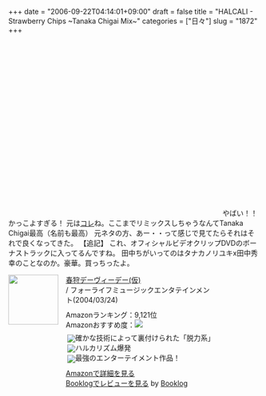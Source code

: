 +++
date = "2006-09-22T04:14:01+09:00"
draft = false
title = "HALCALI - Strawberry Chips ~Tanaka Chigai Mix~"
categories = ["日々"]
slug = "1872"
+++

<object width="425" height="350"><param name="movie" value="http://www.youtube.com/v/yR7bv68pLww"></param><param name="wmode" value="transparent"></param><embed src="http://www.youtube.com/v/yR7bv68pLww" type="application/x-shockwave-flash" wmode="transparent" width="425" height="350"></embed></object>
やばい！！かっこよすぎる！
元は<a href="http://www.youtube.com/watch?v=S2DK7sH1fKs" target="_blank">コレ</a>ね。ここまでリミックスしちゃうなんてTanaka Chigai最高（名前も最高）
元ネタの方、あー・・って感じで見てたらそれはそれで良くなってきた。
【追記】
これ、オフィシャルビデオクリップDVDのボーナストラックに入ってるんですね。
田中ちがいってのはタナカノリユキx田中秀幸のことなのか。豪華。買っちったよ。
<div class="booklog-all" style="margin-bottom:10px;"><div class="booklog-img" style="float:left; margin-right:15px;"><a href="http://www.amazon.co.jp/gp/product/B0001E3DEK%3ftag=ieiriblog-22%26link_code=xm2%26camp=2025" target="_blank"><img src="http://images.amazon.com/images/P/B0001E3DEK.09._SCMZZZZZZZ_.jpg"  class="booklog-imgsrc" style="border:0px; width:100px"></a><br></div><div class="booklog-data" style="float:left; width:300px;"><div class="booklog-title"><a href="http://www.amazon.co.jp/gp/product/B0001E3DEK%3ftag=ieiriblog-22%26link_code=xm2%26camp=2025" target="_blank">春狩デーヴィーデー(仮)</a></div><div class="booklog-pub"> / フォーライフミュージックエンタテインメント(2004/03/24)</div><div class="booklog-info" style="margin-top:10px;">Amazonランキング：9,121位<br>Amazonおすすめ度：<img src="http://booklog.jp/img/5.gif"><br><div class="booklog-review" style="margin-top:6px; padding-left:3px;"><img src="http://booklog.jp/img/4.gif" align="absmiddle">確かな技術によって裏付けられた「脱力系」<br><img src="http://booklog.jp/img/5.gif" align="absmiddle">ハルカリズム爆発<br><img src="http://booklog.jp/img/5.gif" align="absmiddle">最強のエンターテイメント作品！<br></div></div><div class="booklog-link" style="margin-top:10px;"><a href="http://www.amazon.co.jp/gp/product/B0001E3DEK%3ftag=ieiriblog-22%26link_code=xm2%26camp=2025" target="_blank">Amazonで詳細を見る</a><br><a href="http://booklog.jp/asin/B0001E3DEK" target="_blank">Booklogでレビューを見る</a> by <a href="http://booklog.jp" target="_blank">Booklog</a><br></div></div><br style="clear:left"></div>
